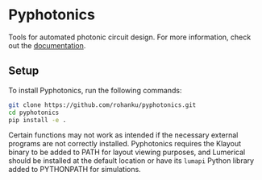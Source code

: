 # Pyphotonics

Tools for automated photonic circuit design. For more information, check out the [documentation](https://pyphotonics.readthedocs.io/en/latest/index.html).

## Setup

To install Pyphotonics, run the following commands:
```Bash
git clone https://github.com/rohanku/pyphotonics.git
cd pyphotonics
pip install -e .
```

Certain functions may not work as intended if the necessary external programs are not correctly installed. Pyphotonics requires the Klayout binary to be added to PATH for layout viewing purposes, and Lumerical should be installed at the default location or have its `lumapi` Python library added to PYTHONPATH for simulations.
